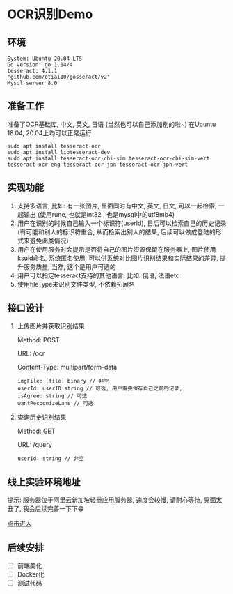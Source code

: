 # OCR识别Demo

## 环境

    System: Ubuntu 20.04 LTS
    Go version: go 1.14/4
    tesseract: 4.1.1
    "github.com/otiai10/gosseract/v2"
    Mysql server 8.0

## 准备工作
准备了OCR基础库, 中文, 英文, 日语 (当然也可以自己添加别的啦~)
在Ubuntu 18.04, 20.04上均可以正常运行

    sudo apt install tesseract-ocr
    sudo apt install libtesseract-dev
    sudo apt install tesseract-ocr-chi-sim tesseract-ocr-chi-sim-vert tesseract-ocr-eng tesseract-ocr-jpn tesseract-ocr-jpn-vert
    
## 实现功能

1. 支持多语言, 比如: 有一张图片, 里面同时有中文, 英文, 日文, 可以一起检索, 一起输出
(使用rune, 也就是int32
, 也是mysql中的utf8mb4)
2. 用户在识别的时候自己输入一个标识符(userId), 日后可以检索自己的历史记录(有可能和别人的标识符重合, 从而检索出别人的结果, 后续可以做成登陆的形式来避免此类情况)
3. 用户在使用服务时会提示是否将自己的图片资源保留在服务器上, 图片使用ksuid命名, 系统匿名使用. 可以供系统对比图片识别结果和实际结果的差异, 提升服务质量, 当然, 这个是用户可选的
4. 用户可以指定tesseract支持的其他语言, 比如: 俄语, 法语etc
5. 使用fileType来识别文件类型, 不依赖拓展名

## 接口设计

1. 上传图片并获取识别结果

    Method: POST
    
    URL: /ocr
    
    Content-Type: multipart/form-data
    ```
    imgFile: [file] binary // 非空
    userId: userID string // 可选, 用户需要保存自己之前的记录, 
    isAgree: string // 可选
    wantRecognizeLans // 可选
    ```
   
2. 查询历史识别结果

    Method: GET
    
    URL: /query
    
    ```
    userId: string // 非空
    ```

## 线上实验环境地址

提示: 服务器位于阿里云新加坡轻量应用服务器, 速度会较慢, 请耐心等待, 界面太丑了, 我会后续完善一下下😁

[点击进入](http://fenr.men:4001/index)

## 后续安排

- [ ] 前端美化
- [ ] Docker化
- [ ] 测试代码